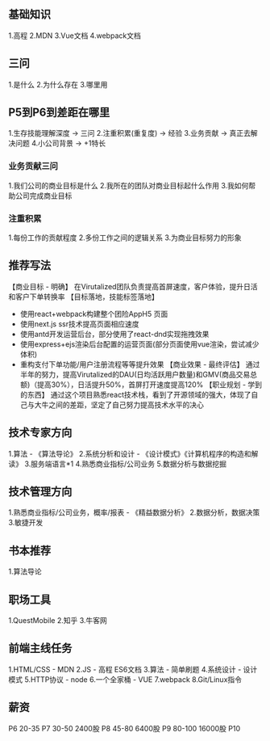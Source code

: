 
## 基础知识
1.高程
2.MDN
3.Vue文档
4.webpack文档

## 三问
1.是什么
2.为什么存在
3.哪里用

## P5到P6到差距在哪里
1.生存技能理解深度  -> 三问
2.注重积累(重复度)  -> 经验
3.业务贡献         -> 真正去解决问题
4.小公司背景       -> +1特长

### 业务贡献三问
1.我们公司的商业目标是什么
2.我所在的团队对商业目标起什么作用
3.我如何帮助公司完成商业目标

### 注重积累
1.每份工作的贡献程度
2.多份工作之间的逻辑关系
3.为商业目标努力的形象

## 推荐写法
【商业目标 - 明确】
在Virutalized团队负责提高首屏速度，客户体验，提升日活和客户下单转换率
【目标落地，技能标签落地】
- 使用react+webpack构建整个团险AppH5 页面
- 使用next.js ssr技术提高页面相应速度
- 使用antd开发运营后台，部分使用了react-dnd实现拖拽效果
- 使用express+ejs渲染后台配置的运营页面(部分页面使用vue渲染，尝试减少体积)
- 重构支付下单功能/用户注册流程等等提升效果
【商业效果 - 最终评估】
通过半年的努力，提高Virutalized的DAU(日均活跃用户数量)和GMV(商品交易总额)（提高30%），日活提升50%，首屏打开速度提高120%
【职业规划 - 学到的东西】
通过这个项目熟悉react技术栈，看到了开源领域的强大，体现了自己与大牛之间的差距，坚定了自己努力提高技术水平的决心

## 技术专家方向
1.算法                          - 《算法导论》
2.系统分析和设计                  - 《设计模式》《计算机程序的构造和解读》
3.服务端语言*1
4.熟悉商业指标/公司业务
5.数据分析与数据挖掘

## 技术管理方向
1.熟悉商业指标/公司业务，概率/报表   - 《精益数据分析》
2.数据分析，数据决策
3.敏捷开发

## 书本推荐
1.算法导论

## 职场工具
1.QuestMobile
2.知乎
3.牛客网

## 前端主线任务
1.HTML/CSS - MDN
2.JS - 高程 ES6文档
3.算法 - 简单刷题
4.系统设计 - 设计模式
5.HTTP协议 - node
6.一个全家桶 - VUE
7.webpack
8.Git/Linux指令

## 薪资
P6 20-35
P7 30-50     2400股
P8 45-80     6400股
P9 80-100    16000股
P10



